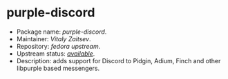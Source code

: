 purple-discord
================

 * Package name:		*purple-discord*.
 * Maintainer:			*Vitaly Zaitsev*.
 * Repository:			*fedora upstream*.
 * Upstream status:		[*available*](https://apps.fedoraproject.org/packages/purple-discord).
 * Description:			adds support for Discord to Pidgin, Adium, Finch and other libpurple based messengers.
 
